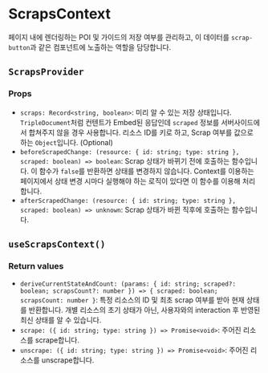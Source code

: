 # ScrapsContext

페이지 내에 렌더링하는 POI 및 가이드의 저장 여부를 관리하고, 이 데이터를
`scrap-button`과 같은 컴포넌트에 노출하는 역할을 담당합니다.

## `ScrapsProvider`

### Props

- `scraps: Record<string, boolean>`: 미리 알 수 있는 저장 상태입니다.
  `TripleDocument`처럼 컨텐트가 Embed된 응답인데 `scraped` 정보를 서버사이드에서
  합쳐주지 않을 경우 사용합니다. 리소스 ID를 키로 하고, Scrap 여부를 값으로 하는
  `Object`입니다. (Optional)
- `beforeScrapedChange: (resource: { id: string; type: string }, scraped: boolean) => boolean`:
  Scrap 상태가 바뀌기 전에 호출하는 함수입니다. 이 함수가 `false`를 반환하면
  상태를 변경하지 않습니다. Context를 이용하는 페이지에서 상태 변경 시마다
  실행해야 하는 로직이 있다면 이 함수를 이용해 처리합니다.
- `afterScrapedChange: (resource: { id: string; type: string }, scraped: boolean) => unknown`:
  Scrap 상태가 바뀐 직후에 호출하는 함수입니다.

## `useScrapsContext()`

### Return values

- `deriveCurrentStateAndCount: (params: { id: string; scraped?: boolean; scrapsCount?: number }) => { scraped: boolean; scrapsCount: number }`:
  특정 리소스의 ID 및 최초 scrap 여부를 받아 현재 상태를 반환합니다. 개별 리소스의
  초기 상태가 아닌, 사용자와의 interaction 후 반영된 최신 상태를 알 수 있습니다.
- `scrape: ({ id: string; type: string }) => Promise<void>`: 주어진 리소스를
  scrape합니다.
- `unscrape: ({ id: string; type: string }) => Promise<void>`: 주어진 리소스를
  unscrape합니다.

